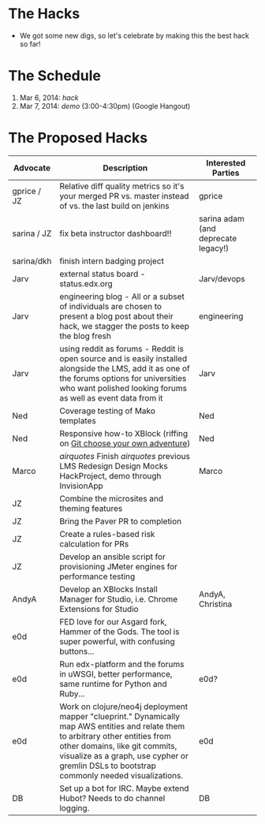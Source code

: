 # The Hacks

* We got some new digs, so let's celebrate by making this the best hack so far!

# The Schedule
1. Mar 6, 2014: *hack*
2. Mar 7, 2014: *demo* (3:00-4:30pm) (Google Hangout)

# The Proposed Hacks

| Advocate | Description | Interested Parties |
|----------|-------------|--------------------|
| gprice / JZ | Relative diff quality metrics so it's your merged PR vs. master instead of vs. the last build on jenkins | gprice |
| sarina / JZ | fix beta instructor dashboard!! | sarina adam (and deprecate legacy!) |
| sarina/dkh | finish intern badging project | |
| Jarv | external status board - status.edx.org |   Jarv/devops |
| Jarv | engineering blog - All or a subset of individuals are chosen to present a blog post about their hack, we stagger the posts to keep the blog fresh |  engineering |
| Jarv | using reddit as forums - Reddit is open source and is easily installed alongside the LMS, add it as one of the forums options for universities who want polished looking forums as well as event data from it | Jarv |
| Ned | Coverage testing of Mako templates | Ned |
| Ned | Responsive how-to XBlock (riffing on [Git choose your own adventure](http://nedbatchelder.com/blog/201401/git_choose_your_own_adventure.html)) | Ned |
| Marco | *airquotes* Finish *airquotes* previous LMS Redesign Design Mocks HackProject, demo through InvisionApp | Marco |
| JZ | Combine the microsites and theming features | |
| JZ | Bring the Paver PR to completion | |
| JZ | Create a rules-based risk calculation for PRs | |
| JZ | Develop an ansible script for provisioning JMeter engines for performance testing | |
| AndyA | Develop an XBlocks Install Manager for Studio, i.e. Chrome Extensions for Studio | AndyA, Christina |
| e0d | FED love for our Asgard fork, Hammer of the Gods.  The tool is super powerful, with confusing buttons... | |
| e0d | Run edx-platform and the forums in uWSGI, better performance, same runtime for Python and Ruby... | e0d? |
| e0d | Work on clojure/neo4j deployment mapper "clueprint."  Dynamically map AWS entities and relate them to arbitrary other entities from other domains, like git commits, visualize as a graph, use cypher or gremlin DSLs to bootstrap commonly needed visualizations. | e0d |
| DB | Set up a bot for IRC. Maybe extend Hubot? Needs to do channel logging. | DB |